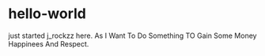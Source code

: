 # hello-world
just started
j_rockzz here.
As I Want To Do Something TO Gain Some Money Happinees And Respect.
